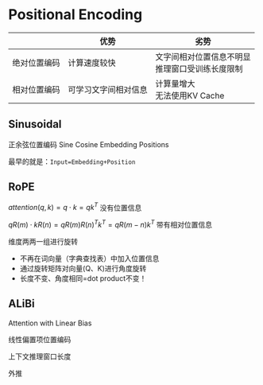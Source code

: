 # Positional Encoding



|              | 优势                 | 劣势                                                 |
| ------------ | -------------------- | ---------------------------------------------------- |
| 绝对位置编码 | 计算速度较快         | 文字间相对位置信息不明显<br />推理窗口受训练长度限制 |
| 相对位置编码 | 可学习文字间相对信息 | 计算量增大<br />无法使用KV Cache                     |



## Sinusoidal
正余弦位置编码 Sine Cosine Embedding Positions

最早的就是：`Input=Embedding+Position`

## RoPE

$attention(q,k)=q\cdot k=qk^T$ 没有位置信息

$qR(m)\cdot kR(n)=qR(m)R(n)^Tk^T=qR(m-n)k^T$ 带有相对位置信息

维度两两一组进行旋转

- 不再在词向量（字典查找表）中加入位置信息
- 通过旋转矩阵对向量(Q、K)进行角度旋转
- 长度不变、角度相同=dot product不变！

## ALiBi

Attention with Linear Bias

线性偏置项位置编码

上下文推理窗口长度

外推